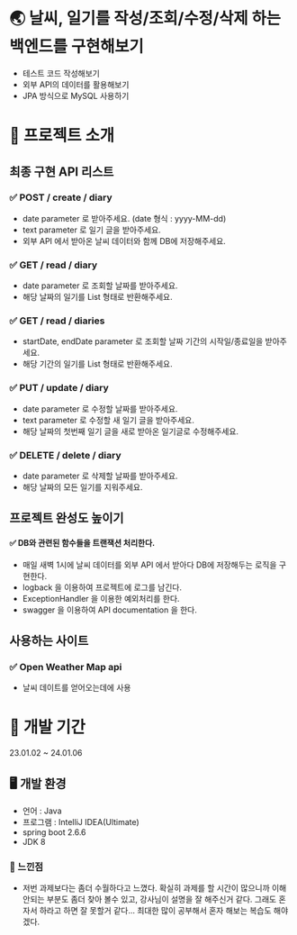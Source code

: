 # 🌏 날씨, 일기를 작성/조회/수정/삭제 하는 백엔드를 구현해보기

- 테스트 코드 작성해보기
- 외부 API의 데이터를 활용해보기
- JPA 방식으로 MySQL 사용하기

# 📕 프로젝트 소개
## 최종 구현 API 리스트
### ✅ POST / create / diary
- date parameter 로 받아주세요. (date 형식 : yyyy-MM-dd)
- text parameter 로 일기 글을 받아주세요.
- 외부 API 에서 받아온 날씨 데이터와 함께 DB에 저장해주세요.

### ✅ GET / read / diary
- date parameter 로 조회할 날짜를 받아주세요.
- 해당 날짜의 일기를 List 형태로 반환해주세요.

### ✅ GET / read / diaries
- startDate, endDate parameter 로 조회할 날짜 기간의 시작일/종료일을 받아주세요.
- 해당 기간의 일기를 List 형태로 반환해주세요.

### ✅ PUT / update / diary
- date parameter 로 수정할 날짜를 받아주세요.
- text parameter 로 수정할 새 일기 글을 받아주세요.
- 해당 날짜의 첫번째 일기 글을 새로 받아온 일기글로 수정해주세요.

### ✅ DELETE / delete / diary
- date parameter 로 삭제할 날짜를 받아주세요.
- 해당 날짜의 모든 일기를 지워주세요.


## 프로젝트 완성도 높이기
#### ✅ DB와 관련된 함수들을 트랜잭션 처리한다.

- 매일 새벽 1시에 날씨 데이터를 외부 API 에서 받아다 DB에 저장해두는 로직을 구현한다.
- logback 을 이용하여 프로젝트에 로그를 남긴다.
- ExceptionHandler 을 이용한 예외처리를 한다.
- swagger 을 이용하여 API documentation 을 한다.


## 사용하는 사이트
### ✅ Open Weather Map api
- 날씨 데이트를 얻어오는데에 사용


# 📕 개발 기간
23.01.02 ~ 24.01.06

## 🖥️ 개발 환경
- 언어 : Java
- 프로그램 : IntelliJ IDEA(Ultimate)
- spring boot 2.6.6
- JDK 8

### 💪 느낀점 
- 저번 과제보다는 좀더 수월하다고 느꼈다. 확실히 과제를 할 시간이 많으니까 이해 안되는 부분도 좀더 찾아 볼수 있고, 강사님이 설명을 잘 해주신거 같다.
  그래도 혼자서 하라고 하면 잘 못할거 같다... 최대한 많이 공부해서 혼자 해보는 복습도 해야겠다.
  
